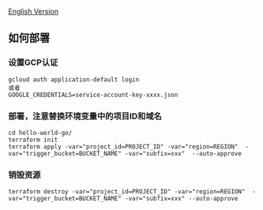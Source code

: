 [English Version](README.md)
## 如何部署
### 设置GCP认证
```shell
gcloud auth application-default login
或者
GOOGLE_CREDENTIALS=service-account-key-xxxx.json
```
### 部署，注意替换环境变量中的项目ID和域名
```shell
cd hello-world-go/
terraform init
terraform apply -var="project_id=PROJECT_ID" -var="region=REGION"  -var="trigger_bucket=BUCKET_NAME" -var="subfix=xxx"  --auto-approve
```
### 销毁资源
```shell
terraform destroy -var="project_id=PROJECT_ID" -var="region=REGION"  -var="trigger_bucket=BUCKET_NAME" -var="subfix=xxx" --auto-approve
```